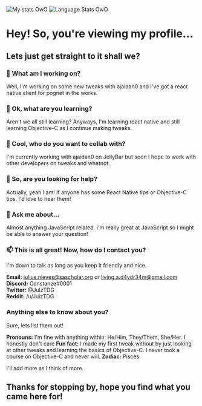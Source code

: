 ![My stats OwO](https://github-readme-stats.vercel.app/api?username=Julz4455&show_icons=true&theme=onedark)
![Language Stats OwO](https://github-readme-stats.vercel.app/api/top-langs/?username=Julz4455&layout=compact)
# Hey! So, you're viewing my profile...
## Lets just get straight to it shall we?

### 🔭 What am I working on?
Well, I'm working on some new tweaks with ajaidan0 and I've got a react native client for pognet in the works.

### 🌱 Ok, what are you learning?
Aren't we all still learning? Anyways, I'm learning react native and still learning Objective-C as I continue making tweaks.

### 👯 Cool, who do you want to collab with?
I'm currently working with ajaidan0 on JellyBar but soon I hope to work with other developers on tweaks and whatnot.

### 🤔 So, are you looking for help?
Actually, yeah I am! If anyone has some React Native tips or Objective-C tips, I'd love to hear them!

### 💬 Ask me about...
Almost anything JavaScript related. I'm really great at JavaScript so I might be able to answer your question!

### 📫 This is all great! Now, how do I contact you?
I'm down to talk as long as you keep it friendly and nice.

**Email:** julius.nieves@sascholar.org *or* living.a.d4ydr34m@gmail.com<br>
**Discord:** Constanze#0001<br>
**Twitter:** @JulzTDG<br>
**Reddit:** /u/JulzTDG

### Anything else to know about you?
Sure, lets list them out!

**Pronouns:** I'm fine with anything within: He/Him, They/Them, She/Her. I honestly don't care
**Fun fact:** I made my first tweak without by just looking at other tweaks and learning the basics of Objective-C. I never took a course on Objective-C and never will.
**Zodiac:** Pisces.

I'll add more as I think of more.

## Thanks for stopping by, hope you find what you came here for!
